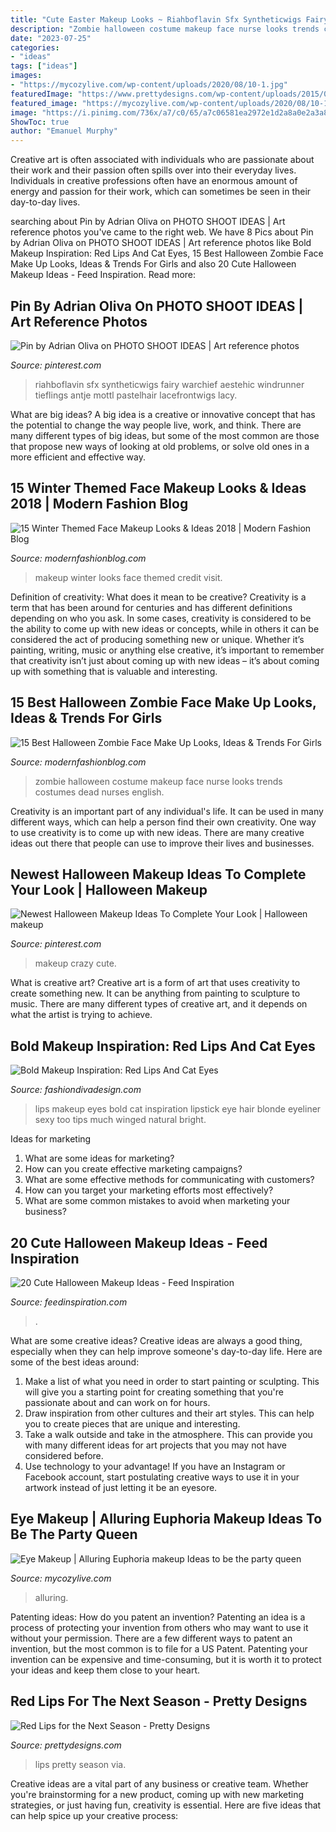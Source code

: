 ```yaml
---
title: "Cute Easter Makeup Looks ~ Riahboflavin Sfx Syntheticwigs Fairy Warchief Aestehic Windrunner Tieflings Antje Mottl Pastelhair Lacefrontwigs Lacy"
description: "Zombie halloween costume makeup face nurse looks trends costumes dead nurses english"
date: "2023-07-25"
categories:
- "ideas"
tags: ["ideas"]
images:
- "https://mycozylive.com/wp-content/uploads/2020/08/10-1.jpg"
featuredImage: "https://www.prettydesigns.com/wp-content/uploads/2015/01/Pretty-Red-Lips.jpg"
featured_image: "https://mycozylive.com/wp-content/uploads/2020/08/10-1.jpg"
image: "https://i.pinimg.com/736x/a7/c0/65/a7c06581ea2972e1d2a8a0e2a3a8e1f8.jpg"
ShowToc: true
author: "Emanuel Murphy"
---
```



Creative art is often associated with individuals who are passionate about their work and their passion often spills over into their everyday lives. Individuals in creative professions often have an enormous amount of energy and passion for their work, which can sometimes be seen in their day-to-day lives.

	

		
searching about Pin by Adrian Oliva on PHOTO SHOOT IDEAS | Art reference photos you've came to the right web. We have 8 Pics about Pin by Adrian Oliva on PHOTO SHOOT IDEAS | Art reference photos like Bold Makeup Inspiration: Red Lips And Cat Eyes, 15 Best Halloween Zombie Face Make Up Looks, Ideas &amp; Trends For Girls and also 20 Cute Halloween Makeup Ideas - Feed Inspiration. Read more:
		
    
## Pin By Adrian Oliva On PHOTO SHOOT IDEAS | Art Reference Photos

<img loading=lazy src="https://i.pinimg.com/736x/57/07/66/570766c6f25d8d694ed377fe6f71b64a.jpg" onerror="this.onerror=null;this.src='https://tse4.mm.bing.net/th?id=OIP.o9bVl0KN5NR388r97bUtcQHaKX&amp;pid=15.1';" alt="Pin by Adrian Oliva on PHOTO SHOOT IDEAS | Art reference photos">

_Source: pinterest.com_

>riahboflavin sfx syntheticwigs fairy warchief aestehic windrunner tieflings antje mottl pastelhair lacefrontwigs lacy. 

	

What are big ideas?
A big idea is a creative or innovative concept that has the potential to change the way people live, work, and think. There are many different types of big ideas, but some of the most common are those that propose new ways of looking at old problems, or solve old ones in a more efficient and effective way.

    
## 15 Winter Themed Face Makeup Looks &amp; Ideas 2018 | Modern Fashion Blog

<img loading=lazy src="http://modernfashionblog.com/wp-content/uploads/2017/12/15-Winter-Themed-Face-Makeup-Looks-Ideas-2018-13.gif" onerror="this.onerror=null;this.src='https://tse3.mm.bing.net/th?id=OIP.IjEkqsgCCS4tAJ-dwzlh9AHaMs&amp;pid=15.1';" alt="15 Winter Themed Face Makeup Looks &amp; Ideas 2018 | Modern Fashion Blog">

_Source: modernfashionblog.com_

>makeup winter looks face themed credit visit. 

	

Definition of creativity: What does it mean to be creative?
Creativity is a term that has been around for centuries and has different definitions depending on who you ask. In some cases, creativity is considered to be the ability to come up with new ideas or concepts, while in others it can be considered the act of producing something new or unique. Whether it’s painting, writing, music or anything else creative, it’s important to remember that creativity isn’t just about coming up with new ideas – it’s about coming up with something that is valuable and interesting.

    
## 15 Best Halloween Zombie Face Make Up Looks, Ideas &amp; Trends For Girls

<img loading=lazy src="http://modernfashionblog.com/wp-content/uploads/2014/10/15-Best-Halloween-Zombie-Make-Up-Looks-Ideas-Trends-For-Girls-2014-8.jpg" onerror="this.onerror=null;this.src='https://tse3.mm.bing.net/th?id=OIP.FjFbuWJfjkNNwa7JPX_EhAHaLN&amp;pid=15.1';" alt="15 Best Halloween Zombie Face Make Up Looks, Ideas &amp; Trends For Girls">

_Source: modernfashionblog.com_

>zombie halloween costume makeup face nurse looks trends costumes dead nurses english. 

	

Creativity is an important part of any individual's life. It can be used in many different ways, which can help a person find their own creativity. One way to use creativity is to come up with new ideas. There are many creative ideas out there that people can use to improve their lives and businesses.

    
## Newest Halloween Makeup Ideas To Complete Your Look | Halloween Makeup

<img loading=lazy src="https://i.pinimg.com/736x/a7/c0/65/a7c06581ea2972e1d2a8a0e2a3a8e1f8.jpg" onerror="this.onerror=null;this.src='https://tse2.mm.bing.net/th?id=OIP.11D40W0DeSR0AJYTLLnP5wHaLG&amp;pid=15.1';" alt="Newest Halloween Makeup Ideas To Complete Your Look | Halloween makeup">

_Source: pinterest.com_

>makeup crazy cute. 

	

What is creative art?
Creative art is a form of art that uses creativity to create something new. It can be anything from painting to sculpture to music. There are many different types of creative art, and it depends on what the artist is trying to achieve.

    
## Bold Makeup Inspiration: Red Lips And Cat Eyes

<img loading=lazy src="http://www.fashiondivadesign.com/wp-content/uploads/2014/08/doce-elegancia-red-lips-640x960.jpg" onerror="this.onerror=null;this.src='https://tse2.mm.bing.net/th?id=OIP.RLAXFHGbyZ-r3jEgrBPOhAHaLH&amp;pid=15.1';" alt="Bold Makeup Inspiration: Red Lips And Cat Eyes">

_Source: fashiondivadesign.com_

>lips makeup eyes bold cat inspiration lipstick eye hair blonde eyeliner sexy too tips much winged natural bright. 

	

Ideas for marketing
1. What are some ideas for marketing? 
2. How can you create effective marketing campaigns? 
3. What are some effective methods for communicating with customers? 
4. How can you target your marketing efforts most effectively? 
5. What are some common mistakes to avoid when marketing your business?

    
## 20 Cute Halloween Makeup Ideas - Feed Inspiration

<img loading=lazy src="https://www.feedinspiration.com/wp-content/uploads/2016/09/Cute-Halloween-Eye-Makeup-Idea.jpg" onerror="this.onerror=null;this.src='https://tse1.mm.bing.net/th?id=OIP.IQf3V8obcJJirLfvAaidwwAAAA&amp;pid=15.1';" alt="20 Cute Halloween Makeup Ideas - Feed Inspiration">

_Source: feedinspiration.com_

>. 

	

What are some creative ideas?
Creative ideas are always a good thing, especially when they can help improve someone's day-to-day life. Here are some of the best ideas around: 
1. Make a list of what you need in order to start painting or sculpting. This will give you a starting point for creating something that you're passionate about and can work on for hours. 
2. Draw inspiration from other cultures and their art styles. This can help you to create pieces that are unique and interesting. 
3. Take a walk outside and take in the atmosphere. This can provide you with many different ideas for art projects that you may not have considered before. 
4. Use technology to your advantage! If you have an Instagram or Facebook account, start postulating creative ways to use it in your artwork instead of just letting it be an eyesore.

    
## Eye Makeup | Alluring Euphoria Makeup Ideas To Be The Party Queen

<img loading=lazy src="https://mycozylive.com/wp-content/uploads/2020/08/10-1.jpg" onerror="this.onerror=null;this.src='https://tse1.mm.bing.net/th?id=OIP.3abNavvsGl53qdTk0zD-YgHaKK&amp;pid=15.1';" alt="Eye Makeup | Alluring Euphoria makeup Ideas to be the party queen">

_Source: mycozylive.com_

>alluring. 

	

Patenting ideas: How do you patent an invention?
Patenting an idea is a process of protecting your invention from others who may want to use it without your permission. There are a few different ways to patent an invention, but the most common is to file for a US Patent. Patenting your invention can be expensive and time-consuming, but it is worth it to protect your ideas and keep them close to your heart.

    
## Red Lips For The Next Season - Pretty Designs

<img loading=lazy src="https://www.prettydesigns.com/wp-content/uploads/2015/01/Pretty-Red-Lips.jpg" onerror="this.onerror=null;this.src='https://tse1.mm.bing.net/th?id=OIP.38Knz0w-O7ab8-FeHBPcewHaLH&amp;pid=15.1';" alt="Red Lips for the Next Season - Pretty Designs">

_Source: prettydesigns.com_

>lips pretty season via. 

	

Creative ideas are a vital part of any business or creative team. Whether you're brainstorming for a new product, coming up with new marketing strategies, or just having fun, creativity is essential. Here are five ideas that can help spice up your creative process:

